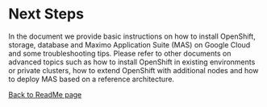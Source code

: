 # Next Steps

In the document we provide basic instructions on how to install
OpenShift, storage, database and Maximo Application Suite (MAS) on
Google Cloud and some troubleshooting tips. Please refer to other
documents on advanced topics such as how to install OpenShift in
existing environments or private clusters, how to extend OpenShift with
additional nodes and how to deploy MAS based on a reference
architecture.


[Back to ReadMe page](../README.md)